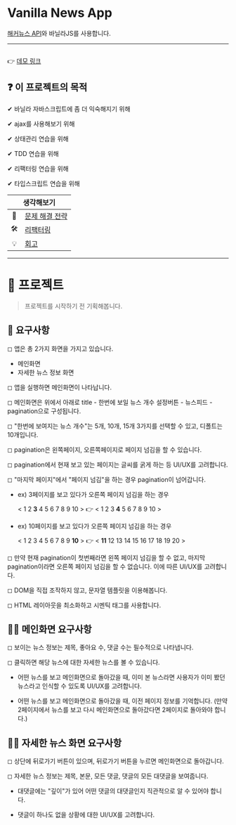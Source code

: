 # Vanilla News App

[해커뉴스 API](https://github.com/tastejs/hacker-news-pwas/blob/master/docs/api.md)와 바닐라JS를 사용합니다.

---

<img />

👉 [데모 링크](#)

## ❓ 이 프로젝트의 목적

✔ 바닐라 자바스크립트에 좀 더 익숙해지기 위해

✔ ajax를 사용해보기 위해

✔ 상태관리 연습을 위해

✔ TDD 연습을 위해

✔ 리팩터링 연습을 위해

✔ 타입스크립트 연습을 위해

<table>
    <thead>
        <tr>
            <th colspan="2" style="text-align: center">
                생각해보기
            </th>
        </tr>
    </thead>
    <tbody>
        <tr>
            <td style="text-align: center">🤔</td>
            <td><a href="#">문제 해결 전략</a></td>
        </tr>
        <tr>
            <td style="text-align: center">🛠</td>
            <td><a href="#">리팩터링</a></td>
        </tr>
        <tr>
            <td style="text-align: center">💡</td>
            <td><a href="#">회고</a></td>
        </tr>
    </tbody>
</table>

---

# 🎉 프로젝트

> 프로젝트를 시작하기 전 기획해봅니다.

## 🎯 요구사항

◻ 앱은 총 2가지 화면을 가지고 있습니다.

- 메인화면
- 자세한 뉴스 정보 화면

◻ 앱을 실행하면 메인화면이 나타납니다.

◻ 메인화면은 위에서 아래로 title - 한번에 보일 뉴스 개수 설정버튼 - 뉴스피드 - pagination으로 구성됩니다.

◻ "한번에 보여지는 뉴스 개수"는 5개, 10개, 15개 3가지를 선택할 수 있고, 디폴트는 10개입니다.

◻ pagination은 왼쪽페이지, 오른쪽페이지로 페이지 넘김을 할 수 있습니다.

◻ pagination에서 현재 보고 있는 페이지는 글씨를 굵게 하는 등 UI/UX를 고려합니다.

◻ "마지막 페이지"에서 "페이지 넘김"을 하는 경우 pagination이 넘어갑니다.

- ex) 3페이지를 보고 있다가 오른쪽 페이지 넘김을 하는 경우

  < 1 2 **3** 4 5 6 7 8 9 10 > 👉 < 1 2 3 **4** 5 6 7 8 9 10 >

- ex) 10페이지를 보고 있다가 오른쪽 페이지 넘김을 하는 경우

  < 1 2 3 4 5 6 7 8 9 **10** > 👉 < **11** 12 13 14 15 16 17 18 19 20 >

◻ 만약 현재 pagination이 첫번째라면 왼쪽 페이지 넘김을 할 수 없고, 마지막 pagination이라면 오른쪽 페이지 넘김을 할 수 없습니다. 이에 따른 UI/UX를 고려합니다.

◻ DOM을 직접 조작하지 않고, 문자열 템플릿을 이용해봅니다.

◻ HTML 레이아웃을 최소화하고 시멘틱 태그를 사용합니다.

## 🎯🎯 메인화면 요구사항

◻ 보이는 뉴스 정보는 제목, 좋아요 수, 댓글 수는 필수적으로 나타냅니다.

◻ 클릭하면 해당 뉴스에 대한 자세한 뉴스를 볼 수 있습니다.

- 어떤 뉴스를 보고 메인화면으로 돌아갔을 때, 이미 본 뉴스라면 사용자가 이미 봤던 뉴스라고 인식할 수 있도록 UI/UX를 고려합니다.

- 어떤 뉴스를 보고 메인화면으로 돌아갔을 때, 이전 페이지 정보를 기억합니다. (만약 2페이지에서 뉴스를 보고 다시 메인화면으로 돌아갔다면 2페이지로 돌아와야 합니다.)

## 🎯🎯 자세한 뉴스 화면 요구사항

◻ 상단에 뒤로가기 버튼이 있으며, 뒤로가기 버튼을 누르면 메인화면으로 돌아갑니다.

◻ 자세한 뉴스 정보는 제목, 본문, 모든 댓글, 댓글의 모든 대댓글을 보여줍니다.

- 대댓글에는 "깊이"가 있어 어떤 댓글의 대댓글인지 직관적으로 알 수 있어야 합니다.

- 댓글이 하나도 없을 상황에 대한 UI/UX를 고려합니다.
